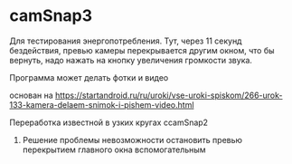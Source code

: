 # camSnap3


 Для тестирования энергопотребления.
Тут, через 11 секунд бездействия, превью камеры перекрывается другим окном,
что бы вернуть, надо нажать на кнопку увеличения громкости звука.

 Программа может делать фотки и видео

основан на 
https://startandroid.ru/ru/uroki/vse-uroki-spiskom/266-urok-133-kamera-delaem-snimok-i-pishem-video.html

Переработка известной в узких кругах ccamSnap2

1) Решение проблемы невозможности остановить превью перекрытием 
главного окна вспомогательным
